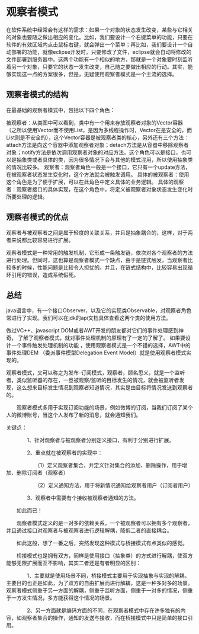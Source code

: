 # 观察者模式

在软件系统中经常会有这样的需求：如果一个对象的状态发生改变，某些与它相关的对象也要随之做出相应的变化。比如，我们要设计一个右键菜单的功能，只要在软件的有效区域内点击鼠标右键，就会弹出一个菜单；再比如，我们要设计一个自动部署的功能，就像eclipse开发时，只要修改了文件，eclipse就会自动将修改的文件部署到服务器中。这两个功能有一个相似的地方，那就是一个对象要时刻监听着另一个对象，只要它的状态一发生改变，自己随之要做出相应的行动。其实，能够实现这一点的方案很多，但是，无疑使用观察者模式是一个主流的选择。

## 观察者模式的结构

在最基础的观察者模式中，包括以下四个角色：

被观察者：从类图中可以看到，类中有一个用来存放观察者对象的Vector容器（之所以使用Vector而不使用List，是因为多线程操作时，Vector在是安全的，而List则是不安全的），这个Vector容器是被观察者类的核心，另外还有三个方法：attach方法是向这个容器中添加观察者对象；detach方法是从容器中移除观察者对象；notify方法是依次调用观察者对象的对应方法。这个角色可以是接口，也可以是抽象类或者具体的类，因为很多情况下会与其他的模式混用，所以使用抽象类的情况比较多。
观察者：观察者角色一般是一个接口，它只有一个update方法，在被观察者状态发生变化时，这个方法就会被触发调用。
具体的被观察者：使用这个角色是为了便于扩展，可以在此角色中定义具体的业务逻辑。
具体的观察者：观察者接口的具体实现，在这个角色中，将定义被观察者对象状态发生变化时所要处理的逻辑。

## 观察者模式的优点

观察者与被观察者之间是属于轻度的关联关系，并且是抽象耦合的，这样，对于两者来说都比较容易进行扩展。

观察者模式是一种常用的触发机制，它形成一条触发链，依次对各个观察者的方法进行处理。但同时，这也算是观察者模式一个缺点，由于是链式触发，当观察者比较多的时候，性能问题是比较令人担忧的。并且，在链式结构中，比较容易出现循环引用的错误，造成系统假死。

## 总结

java语言中，有一个接口Observer，以及它的实现类Observable，对观察者角色常进行了实现。我们可以在jdk的api文档具体查看这两个类的使用方法。

做过VC++、javascript DOM或者AWT开发的朋友都对它们的事件处理感到神奇，
了解了观察者模式，就对事件处理机制的原理有了一定的了解了。
如果要设计一个事件触发处理机制的功能
，使用观察者模式是一个不错的选择，AWT中的事件处理DEM
（委派事件模型Delegation Event Model）就是使用观察者模式实现的。

观察者模式，又可以称之为发布-订阅模式，观察者，顾名思义，就是一个监听者，类似监听器的存在，一旦被观察/监听的目标发生的情况，就会被监听者发现，这么想来目标发生情况到观察者知道情况，其实是由目标将情况发送到观察者的。

　　观察者模式多用于实现订阅功能的场景，例如微博的订阅，当我们订阅了某个人的微博账号，当这个人发布了新的消息，就会通知我们。

关键点：

　　　　1、针对观察者与被观察者分别定义接口，有利于分别进行扩展。

　　　　2、重点就在被观察者的实现中：

　　　　　　（1）定义观察者集合，并定义针对集合的添加、删除操作，用于增加、删除订阅者（观察者）

　　　　　　（2）定义通知方法，用于将新情况通知给观察者用户（订阅者用户）

　　　　3、观察者中需要有个接收被观察者通知的方法。

　　如此而已！

　　观察者模式定义的是一对多的依赖关系，一个被观察者可以拥有多个观察者，并且通过接口对观察者与被观察者进行逻辑解耦，降低二者的直接耦合。

　　如此这般，想了一番之后，突然发现这种模式与桥接模式有点类似的感觉。

　　桥接模式也是拥有双方，同样是使用接口（抽象类）的方式进行解耦，使双方能够无限扩展而互不影响，其实二者还是有者明显的区别：

　　　　1、主要就是使用场景不同，桥接模式主要用于实现抽象与实现的解耦，主要目的也正是如此，为了双方的自由扩展而进行解耦，这是一种多对多的场景。观察者模式侧重于另一方面的解耦，侧重于监听方面，侧重于一对多的情况，侧重于一方发生情况，多方能获得这个情况的场景。

　　　　2、另一方面就是编码方面的不同，在观察者模式中存在许多独有的内容，如观察者集合的操作，通知的发送与接收，而在桥接模式中只是简单的接口引用。

